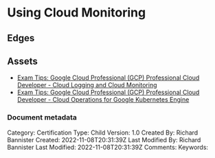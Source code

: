 # Using Cloud Monitoring

## Edges

## Assets
- [Exam Tips: Google Cloud Professional (GCP) Professional Cloud Developer - Cloud Logging and Cloud Monitoring](https://www.linkedin.com/learning/exam-tips-google-cloud-professional-gcp-professional-cloud-developer/cloud-logging-and-cloud-monitoring?autoplay=true&dApp=16967093&leis=LAA&resume=false&u=56685617)
- [Exam Tips: Google Cloud Professional (GCP) Professional Cloud Developer - Cloud Operations for Google Kubernetes Engine](https://www.linkedin.com/learning/exam-tips-google-cloud-professional-gcp-professional-cloud-developer/cloud-operations-for-google-kubernetes-engine?autoplay=true&dApp=16967093&leis=LAA&resume=false&u=56685617)


### Document metadata
Category: Certification
Type: Child
Version: 1.0
Created By: Richard Bannister
Created: 2022-11-08T20:31:39Z
Last Modified By: Richard Bannister
Last Modified: 2022-11-08T20:31:39Z
Comments: 
Keywords: 